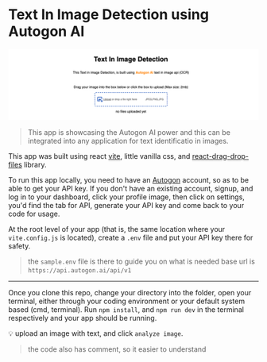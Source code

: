 # Text In Image Detection using Autogon AI
![Landing Page](./landing.png)


>This app is showcasing the Autogon AI power and this can be integrated into any application for text identificatio in images. 

This app was built using react [vite](https://vitejs.dev/guide/), little vanilla css, and [react-drag-drop-files](https://www.npmjs.com/package/react-drag-drop-files) library.

To run this app locally, you need to have an [Autogon](https://autogon.ai/) account, so as to be able to get your API key. If you don't have an existing account, signup, and log in to your dashboard, click your profile image, then click on settings, you'd find the tab for API, generate your API key and come back to your code for usage.

At the root level of your app (that is, the same location where your `vite.config.js` is located), create a `.env` file and put your API key there for safety.

>the `sample.env` file is there to guide you on what is needed
>base url is `https://api.autogon.ai/api/v1`

---

Once you clone this repo, change your directory into the folder, open your terminal, either through your coding environment or your default system based (cmd, terminal). Run `npm install`, and `npm run dev` in the terminal respectively and your app should be running.

:bulb: upload an image with text, and click `analyze image`.

> the code also has comment, so it easier to understand